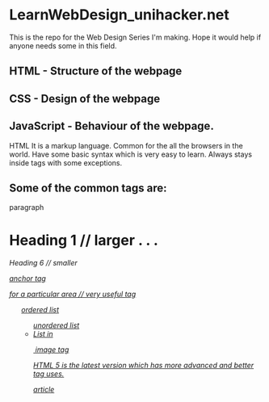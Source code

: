 # LearnWebDesign_unihacker.net

This is the repo for the Web Design Series I'm making. Hope it would help if anyone needs some in this field.

<h2>HTML - Structure of the webpage</h2>
<h2>CSS - Design of the webpage</h2>
<h2>JavaScript - Behaviour of the webpage.</h2>

</h1>HTML </h1>
It is a markup language. Common for the all the browsers in the world. 
Have some basic syntax which is very easy to learn. 
Always stays inside tags </> with some exceptions.

<html>
<head>
<body>

<h2>Some of the common tags are:</h2>

<p> paragraph  
<h1> Heading 1                        // larger 
.
.
.
<h6>  Heading 6                          // smaller

<a href> anchor tag 
<div> for a particular area            // very useful tag

<ol> ordered list 
<ul> unordered list 
<li> List in 

<img> image tag  

HTML 5 is the latest version which has more advanced and better tag uses. 
<article> article 
<audio> audio tag
<video> video tag
But they need source.



<h2>CSS, "Cascading Style Sheets"</h2>
It creates the basic design or layout of the page. It is on top of the HTML structure. 
It gives a better feel when you visit the web. 
<style> 

Understanding of Class and Div is a bit important.



<h2>JavaScript </h2>
It is the behaviour of the webpage. When we move the cursor we can make the items to change color or move or take us to another place. 
Or give some motion; this all done by JS.

<script> script 

Understanding of basic programming concepts is essential in this part.

For any assistance, 
Contact me.
